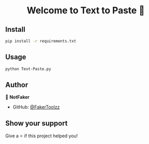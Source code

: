 <h1 align="center">Welcome to Text to Paste 👋</h1>
<p>
</p>


## Install

```sh
pip install -r requirements.txt
```

## Usage

```sh
python Text-Paste.py
```

## Author

👤 **NotFaker**

* GitHub: [@FakerToolzz](https://github.com/FakerToolzz)


## Show your support

Give a ⭐️ if this project helped you!

